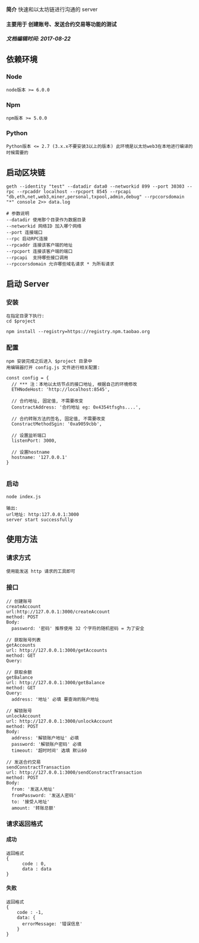**简介** 快速和以太坊链进行沟通的 server
#### 主要用于 创建账号、发送合约交易等功能的测试
##### 文档编辑时间: 2017-08-22


## 依赖环境

### Node

```
node版本 >= 6.0.0
```

### Npm

```
npm版本 >= 5.0.0
```

### Python

```
Python版本 <= 2.7 (3.x.x不要安装3以上的版本) 此环境是以太坊web3在本地进行编译的时候需要的

```

## 启动区块链
```
geth --identity "test" --datadir data0 --networkid 899 --port 30303 --rpc --rpcaddr localhost --rpcport 8545 --rpcapi "db,eth,net,web3,miner,personal,txpool,admin,debug" --rpccorsdomain "*" console 2>> data.log

# 参数说明
--datadir 使用那个目录作为数据目录
--networkid 网络ID 加入哪个网络
--port 连接端口
--rpc 启动RPC连接
--rpcaddr 连接该客户端的地址
--rpcport 连接该客户端的端口
--rpcapi  支持哪些接口调用
--rpccorsdomain 允许哪些域名请求 * 为所有请求
```

## 启动 Server

### 安装

```
在指定目录下执行:
cd $project

npm install --registry=https://registry.npm.taobao.org
```

### 配置

```
npm 安装完成之后进入 $project 目录中
用编辑器打开 config.js 文件进行相关配置:

const config = {
  // *** 注：本地以太坊节点的接口地址, 根据自己的环境修改
  ETHNodeHost: 'http://localhost:8545',

  // 合约地址, 固定值, 不需要改变
  ConstractAddress: '合约地址 eg: 0x4354tfsghs....',

  // 合约转账方法的签名, 固定值, 不需要改变
  ConstractMethodSgin: '0xa9059cbb',

  // 设置监听端口
  listenPort: 3000,

  // 设置hostname
  hostname: '127.0.0.1'
}


```

### 启动

```
node index.js

输出:
url地址: http:127.0.0.1:3000
server start successfully
```

## 使用方法

### 请求方式
```
使用能发送 http 请求的工具即可
```

### 接口
```
// 创建账号
createAccount
url:http://127.0.0.1:3000/createAccount
method: POST
Body:
  password: '密码' 推荐使用 32 个字符的随机密码 = 为了安全
```

```
// 获取账号列表
getAccounts
url: http://127.0.0.1:3000/getAccounts
method: GET
Query:
```

```
// 获取余额
getBalance
url: http://127.0.0.1:3000/getBalance
method: GET
Query:
  address: '地址' 必填 要查询的账户地址
```

```
// 解锁账号
unlockAccount
url: http://127.0.0.1:3000/unlockAccount
method: POST
Body:
  address: '解锁账户地址' 必填
  password: '解锁账户密码' 必填
  timeout: '超时时间' 选填 默认60

```

```
// 发送合约交易
sendConstractTransaction
url: http://127.0.0.1:3000/sendConstractTransaction
method: POST
Body:
  from: '发送人地址'
  fromPassword: '发送人密码'
  to: '接受人地址'
  amount: '转账总额'
```

### 请求返回格式

#### 成功
```
返回格式
{
      code : 0,
      data : data
}
```

#### 失败
```
返回格式
{
    code : -1,
    data: {
      errorMessage: '错误信息'
    }
}
```


